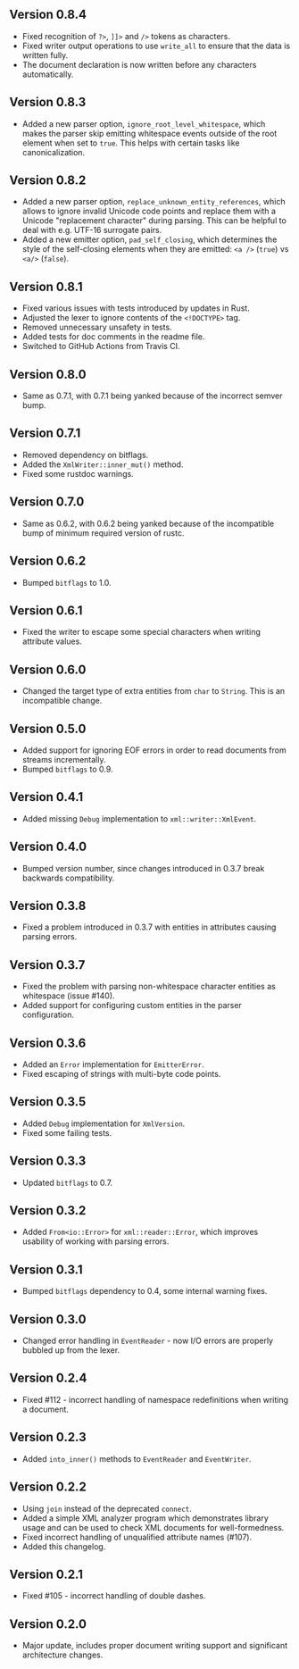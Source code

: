 ## Version 0.8.4

* Fixed recognition of `?>`, `]]>` and `/>` tokens as characters.
* Fixed writer output operations to use `write_all` to ensure that the data
  is written fully.
* The document declaration is now written before any characters automatically.

## Version 0.8.3

* Added a new parser option, `ignore_root_level_whitespace`, which makes the parser
  skip emitting whitespace events outside of the root element when set to `true`.
  This helps with certain tasks like canonicalization.

## Version 0.8.2

* Added a new parser option, `replace_unknown_entity_references`, which allows to ignore
  invalid Unicode code points and replace them with a Unicode "replacement character"
  during parsing. This can be helpful to deal with e.g. UTF-16 surrogate pairs.
* Added a new emitter option, `pad_self_closing`, which determines the style of the self-closing
  elements when they are emitted: `<a />` (`true`) vs `<a/>` (`false`).

## Version 0.8.1

* Fixed various issues with tests introduced by updates in Rust.
* Adjusted the lexer to ignore contents of the `<!DOCTYPE>` tag.
* Removed unnecessary unsafety in tests.
* Added tests for doc comments in the readme file.
* Switched to GitHub Actions from Travis CI.

## Version 0.8.0

* Same as 0.7.1, with 0.7.1 being yanked because of the incorrect semver bump.

## Version 0.7.1

* Removed dependency on bitflags.
* Added the `XmlWriter::inner_mut()` method.
* Fixed some rustdoc warnings.

## Version 0.7.0

* Same as 0.6.2, with 0.6.2 being yanked because of the incompatible bump of minimum required version of rustc.

## Version 0.6.2

* Bumped `bitflags` to 1.0.

## Version 0.6.1

* Fixed the writer to escape some special characters when writing attribute values.

## Version 0.6.0

* Changed the target type of extra entities from `char` to `String`. This is an incompatible
  change.

## Version 0.5.0

* Added support for ignoring EOF errors in order to read documents from streams incrementally.
* Bumped `bitflags` to 0.9.

## Version 0.4.1

* Added missing `Debug` implementation to `xml::writer::XmlEvent`.

## Version 0.4.0

* Bumped version number, since changes introduced in 0.3.7 break backwards compatibility.

## Version 0.3.8

* Fixed a problem introduced in 0.3.7 with entities in attributes causing parsing errors.

## Version 0.3.7

* Fixed the problem with parsing non-whitespace character entities as whitespace (issue #140).
* Added support for configuring custom entities in the parser configuration.

## Version 0.3.6

* Added an `Error` implementation for `EmitterError`.
* Fixed escaping of strings with multi-byte code points.

## Version 0.3.5

* Added `Debug` implementation for `XmlVersion`.
* Fixed some failing tests.

## Version 0.3.3

* Updated `bitflags` to 0.7.

## Version 0.3.2

* Added `From<io::Error>` for `xml::reader::Error`, which improves usability of working with parsing errors.

## Version 0.3.1

* Bumped `bitflags` dependency to 0.4, some internal warning fixes.

## Version 0.3.0

* Changed error handling in `EventReader` - now I/O errors are properly bubbled up from the lexer.

## Version 0.2.4

* Fixed #112 - incorrect handling of namespace redefinitions when writing a document.

## Version 0.2.3

* Added `into_inner()` methods to `EventReader` and `EventWriter`.

## Version 0.2.2

* Using `join` instead of the deprecated `connect`.
* Added a simple XML analyzer program which demonstrates library usage and can be used to check XML documents for well-formedness.
* Fixed incorrect handling of unqualified attribute names (#107).
* Added this changelog.

## Version 0.2.1

* Fixed #105 - incorrect handling of double dashes.

## Version 0.2.0

* Major update, includes proper document writing support and significant architecture changes.
